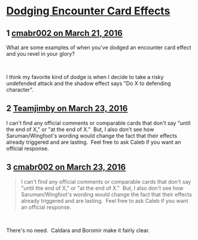 # [Dodging Encounter Card Effects](https://community.fantasyflightgames.com/topic/206243-dodging-encounter-card-effects/)

## 1 [cmabr002 on March 21, 2016](https://community.fantasyflightgames.com/topic/206243-dodging-encounter-card-effects/?do=findComment&comment=2115177)

What are some examples of when you've dodged an encounter card effect and you revel in your glory?

 

I think my favorite kind of dodge is when I decide to take a risky undefended attack and the shadow effect says "Do X to defending character". 

## 2 [Teamjimby on March 23, 2016](https://community.fantasyflightgames.com/topic/206243-dodging-encounter-card-effects/?do=findComment&comment=2120595)

I can't find any official comments or comparable cards that don't say "until the end of X," or "at the end of X."  But, I also don't see how Saruman/Wingfoot's wording would change the fact that their effects already triggered and are lasting.  Feel free to ask Caleb if you want an official response.

## 3 [cmabr002 on March 23, 2016](https://community.fantasyflightgames.com/topic/206243-dodging-encounter-card-effects/?do=findComment&comment=2120604)

> I can't find any official comments or comparable cards that don't say "until the end of X," or "at the end of X."  But, I also don't see how Saruman/Wingfoot's wording would change the fact that their effects already triggered and are lasting.  Feel free to ask Caleb if you want an official response.

 

There's no need.  Caldara and Boromir make it fairly clear.


